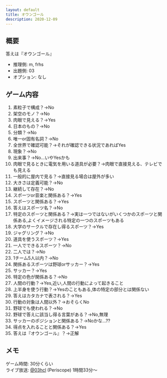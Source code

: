 ```yaml
---
layout: default
title: オウンゴール
description: 2020-12-09
---
```


## 概要

答えは『オウンゴール』

- 推理側: m, frhs
- 出題側: 03
- オプション: なし

## ゲーム内容

1. 素粒子で構成？→No
2. 架空のモノ？→No
3. 肉眼で見える？→Yes
4. 日本のもの？→No
5. 分類？→No
6. 唯一or固有名詞？→No
7. 全世界で確認可能？→それが確認できる状況であればYes
8. 現象？→No
9. 出来事？→No…いやYesかも
10. 肉眼で見るときに電気を用いる道具が必要？→肉眼で直接見える、テレビでも見える
11. 一般的に屋内で見る？→直接見る場合は屋外が多い
12. 大きさは定義可能？→No
13. 継続して存在？→No
14. スポーツor音楽と関係ある？→Yes
15. スポーツと関係ある？→Yes
16. 答えはスポーツ名？→No
17. 特定のスポーツと関係ある？→実は一つではないがいくつかのスポーツと関係ある,よくイメージされる特定の一つのスポーツもある
18. 大学のサークルで存在し得るスポーツ？→Yes
19. ジャグリング？→No
20. 道具を使うスポーツ？→Yes
21. 一人でできるスポーツ？→No
22. 二人では？→No
23. 1チーム5人以内？→No
24. 関係あるスポーツは野球orサッカー？→Yes
25. サッカー？→Yes
26. 特定の色が関係ある？→No
27. 人間の行動？→Yes,近い,人間の行動によって起きること
28. 上半身を使う行動？→Yesのこともある,体の特定の部分とは関係ない
29. 答えはカタカナで表される？→Yes
30. 行動の対象は人間以外？→おそらくNo
31. 野球でも使われる？→No
32. 野球で答えに該当し得る言葉がある？→No,無理
33. サッカーのポジションと関係ある？→Noかな…??
34. 得点を入れることと関係ある？→Yes
35. 答えは『オウンゴール』？→正解

## メモ

ゲーム時間: 30分くらい  
ライブ放送: [@03hcl](https://www.periscope.tv/03hcl/) (Periscope) 1時間33分～
